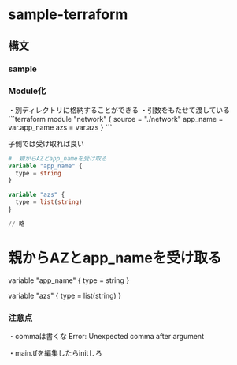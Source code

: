 # sample-terraform

## 構文
### sample

<h3>Module化</h3>
・別ディレクトリに格納することができる
・引数をもたせて渡している
```terraform
module "network" {
source = "./network"
app_name = var.app_name
azs = var.azs
}
```

子側では受け取れば良い
```terraform
#  親からAZとapp_nameを受け取る
variable "app_name" {
  type = string
}

variable "azs" {
  type = list(string)
}

// 略
```
#  親からAZとapp_nameを受け取る
variable "app_name" {
type = string
}

variable "azs" {
type = list(string)
}


### 注意点
・commaは書くな
Error: Unexpected comma after argument

・main.tfを編集したらinitしろ
